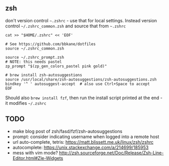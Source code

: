 ## zsh

don't version control `~.zshrc` - use that for local settings.
Instead version control `~/.zshrc_common.zsh` and source that from `~.zshrc`

```
cat >> "$HOME/.zshrc" << 'EOF'

# See https://github.com/bbkane/dotfiles
source ~/.zshrc_common.zsh

source ~/.zshrc_prompt.zsh
# NOTE: this needs pastel
zp_prompt "$(zp_gen_colors_pastel pink gold)"

# brew install zsh-autosuggestions
source /usr/local/share/zsh-autosuggestions/zsh-autosuggestions.zsh
bindkey '^ ' autosuggest-accept  # also use Ctrl+Space to accept
EOF
```

Should also `brew install fzf`, then run the install script printed at the end - it modifies `~/.zshrc`

## TODO

- make blog post of zsh/fasd/fzf/zsh-autosuggestions
- prompt: consider indicating username when logged into a remote host
- url auto-complete, tetris: https://matt.blissett.me.uk/linux/zsh/zshrc
- autocomplete: https://unix.stackexchange.com/a/214699/185953
- mess with vim mode? http://zsh.sourceforge.net/Doc/Release/Zsh-Line-Editor.html#Zle-Widgets
